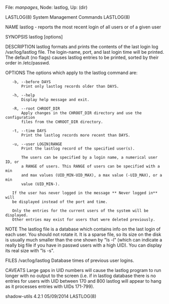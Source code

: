 File: *manpages*,  Node: lastlog,  Up: (dir)

LASTLOG(8)                System Management Commands                LASTLOG(8)



NAME
       lastlog - reports the most recent login of all users or of a given user

SYNOPSIS
       lastlog [options]

DESCRIPTION
       lastlog formats and prints the contents of the last login log
       /var/log/lastlog file. The login-name, port, and last login time will
       be printed. The default (no flags) causes lastlog entries to be
       printed, sorted by their order in /etc/passwd.

OPTIONS
       The options which apply to the lastlog command are:

       -b, --before DAYS
           Print only lastlog records older than DAYS.

       -h, --help
           Display help message and exit.

       -R, --root CHROOT_DIR
           Apply changes in the CHROOT_DIR directory and use the configuration
           files from the CHROOT_DIR directory.

       -t, --time DAYS
           Print the lastlog records more recent than DAYS.

       -u, --user LOGIN|RANGE
           Print the lastlog record of the specified user(s).

           The users can be specified by a login name, a numerical user ID, or
           a RANGE of users. This RANGE of users can be specified with a min
           and max values (UID_MIN-UID_MAX), a max value (-UID_MAX), or a min
           value (UID_MIN-).

       If the user has never logged in the message ** Never logged in** will
       be displayed instead of the port and time.

       Only the entries for the current users of the system will be displayed.
       Other entries may exist for users that were deleted previously.

NOTE
       The lastlog file is a database which contains info on the last login of
       each user. You should not rotate it. It is a sparse file, so its size
       on the disk is usually much smaller than the one shown by "ls -l"
       (which can indicate a really big file if you have in passwd users with
       a high UID). You can display its real size with "ls -s".

FILES
       /var/log/lastlog
           Database times of previous user logins.

CAVEATS
       Large gaps in UID numbers will cause the lastlog program to run longer
       with no output to the screen (i.e. if in lastlog database there is no
       entries for users with UID between 170 and 800 lastlog will appear to
       hang as it processes entries with UIDs 171-799).



shadow-utils 4.2.1                05/09/2014                        LASTLOG(8)
